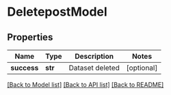 # DeletepostModel

## Properties
Name | Type | Description | Notes
------------ | ------------- | ------------- | -------------
**success** | **str** | Dataset deleted | [optional] 

[[Back to Model list]](../README.md#documentation-for-models) [[Back to API list]](../README.md#documentation-for-api-endpoints) [[Back to README]](../README.md)


